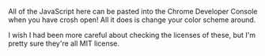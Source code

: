 All of the JavaScript here can be pasted into the Chrome Developer Console
when you have crosh open! All it does is change your color scheme around.

I wish I had been more careful about checking the licenses of these, but
I'm pretty sure they're all MIT license.
